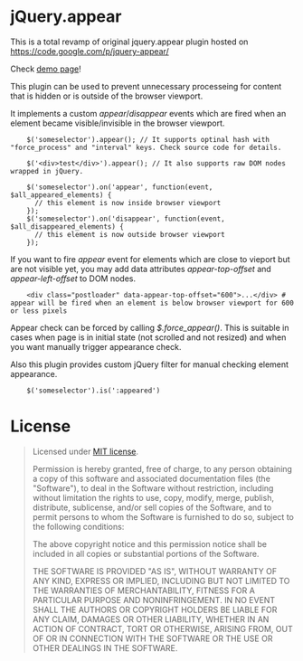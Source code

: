 # jQuery.appear

This is a total revamp of original jquery.appear plugin hosted on https://code.google.com/p/jquery-appear/

Check <a href="https://morr.github.com/appear.html">demo page</a>!

This plugin can be used to prevent unnecessary processeing for content that is hidden or is outside of the browser viewport.

It implements a custom *appear*/*disappear* events which are fired when an element became visible/invisible in the browser viewport.

        $('someselector').appear(); // It supports optinal hash with "force_process" and "interval" keys. Check source code for details.

        $('<div>test</div>').appear(); // It also supports raw DOM nodes wrapped in jQuery.

        $('someselector').on('appear', function(event, $all_appeared_elements) {
          // this element is now inside browser viewport
        });
        $('someselector').on('disappear', function(event, $all_disappeared_elements) {
          // this element is now outside browser viewport
        });

If you want to fire *appear* event for elements which are close to vieport but are not visible yet, you may add data attributes *appear-top-offset* and *appear-left-offset* to DOM nodes.

        <div class="postloader" data-appear-top-offset="600">...</div> # appear will be fired when an element is below browser viewport for 600 or less pixels

Appear check can be forced by calling *$.force_appear()*. This is suitable in cases when page is in initial state (not scrolled and not resized) and when you want manually trigger appearance check.

Also this plugin provides custom jQuery filter for manual checking element appearance.

        $('someselector').is(':appeared')

# License

> Licensed under <a href="https://opensource.org/licenses/MIT">MIT license</a>.
>
> Permission is hereby granted, free of charge, to any person
> obtaining a copy of this software and associated documentation
> files (the "Software"), to deal in the Software without
> restriction, including without limitation the rights to use,
> copy, modify, merge, publish, distribute, sublicense, and/or sell
> copies of the Software, and to permit persons to whom the
> Software is furnished to do so, subject to the following
> conditions:
>
> The above copyright notice and this permission notice shall be
> included in all copies or substantial portions of the Software.
>
> THE SOFTWARE IS PROVIDED "AS IS", WITHOUT WARRANTY OF ANY KIND,
> EXPRESS OR IMPLIED, INCLUDING BUT NOT LIMITED TO THE WARRANTIES
> OF MERCHANTABILITY, FITNESS FOR A PARTICULAR PURPOSE AND
> NONINFRINGEMENT. IN NO EVENT SHALL THE AUTHORS OR COPYRIGHT
> HOLDERS BE LIABLE FOR ANY CLAIM, DAMAGES OR OTHER LIABILITY,
> WHETHER IN AN ACTION OF CONTRACT, TORT OR OTHERWISE, ARISING
> FROM, OUT OF OR IN CONNECTION WITH THE SOFTWARE OR THE USE OR
> OTHER DEALINGS IN THE SOFTWARE.
